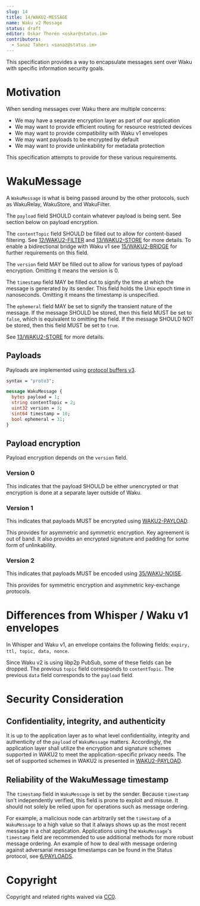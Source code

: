 ```yaml
---
slug: 14
title: 14/WAKU2-MESSAGE
name: Waku v2 Message
status: draft
editor: Oskar Thorén <oskar@status.im>
contributors:
  - Sanaz Taheri <sanaz@status.im>
---
```


This specification provides a way to encapsulate messages sent over Waku with specific information security goals.

# Motivation

When sending messages over Waku there are multiple concerns:
- We may have a separate encryption layer as part of our application
- We may want to provide efficient routing for resource restricted devices
- We may want to provide compatibility with Waku v1 envelopes
- We may want payloads to be encrypted by default
- We may want to provide unlinkability for metadata protection

This specification attempts to provide for these various requirements.

# WakuMessage

A `WakuMessage` is what is being passed around by the other protocols, such as WakuRelay, WakuStore, and WakuFilter.

The `payload` field SHOULD contain whatever payload is being sent. See section below on payload encryption.

The `contentTopic` field SHOULD be filled out to allow for content-based filtering.
See [12/WAKU2-FILTER](/spec/12) and [13/WAKU2-STORE](/spec/13) for more details.
To enable a bidirectional bridge with Waku v1 see [15/WAKU2-BRIDGE](/spec/15) for further requirements on this field.

The `version` field MAY be filled out to allow for various types of payload encryption.
Omitting it means the version is 0.

The `timestamp` field MAY be filled out to signify the time at which the message is generated by its sender. 
This field holds the Unix epoch time in nanoseconds. 
Omitting it means the timestamp is unspecified.

The `ephemeral` field MAY be set to signify the transient nature of the message.
If the message SHOULD be stored, then this field MUST be set to `false`, which is equivalent to omitting the field.
If the message SHOULD NOT be stored, then this field MUST be set to `true`.

See [13/WAKU2-STORE](/spec/13) for more details.

## Payloads

Payloads are implemented using [protocol buffers v3](https://developers.google.com/protocol-buffers/).

```protobuf
syntax = "proto3";

message WakuMessage {
  bytes payload = 1;
  string contentTopic = 2;
  uint32 version = 3;
  sint64 timestamp = 10;
  bool ephemeral = 31;
}
```

## Payload encryption

Payload encryption depends on the `version` field.

### Version 0

This indicates that the payload SHOULD be either unencrypted or that encryption is done at a separate layer outside of Waku.

### Version 1

This indicates that payloads MUST be encrypted using [WAKU2-PAYLOAD](/spec/26).

This provides for asymmetric and symmetric encryption.
Key agreement is out of band.
It also provides an encrypted signature and padding for some form of unlinkability.

### Version 2

This indicates that payloads MUST be encoded using [35/WAKU-NOISE](/spec/35).

This provides for symmetric encryption and
asymmetric key-exchange protocols.

# Differences from Whisper / Waku v1 envelopes

In Whisper and Waku v1, an envelope contains the following fields: `expiry, ttl, topic, data, nonce`.

Since Waku v2 is using libp2p PubSub, some of these fields can be dropped.
The previous `topic` field corresponds to `contentTopic`.
The previous `data` field corresponds to the `payload` field.

# Security Consideration

## Confidentiality, integrity, and authenticity 
It is up to the application layer as to what level confidentiality, integrity and authenticity of the `payload` of `WakuMessage` matters. 
Accordingly, the application layer shall utilize the encryption and signature schemes supported in WAKU2 to meet the application-specific privacy needs.
The set of supported schemes in WAKU2 is presented in [WAKU2-PAYLOAD](/spec/26).

## Reliability of the WakuMessage timestamp

The `timestamp` field in `WakuMessage` is set by the sender.
Because `timestamp` isn't independently verified, this field is prone to exploit and misuse.
It should not solely be relied upon for operations such as message ordering.

For example, a malicious node can arbitrarily set the  `timestamp` of a `WakuMessage` to a high value so that it always shows up as the most recent message in a chat application.
Applications using the `WakuMessage`'s `timestamp` field are recommended to use additional methods for more robust message ordering.
An example of how to deal with message ordering against adversarial message timestamps can be found in the Status protocol, see [6/PAYLOADS](https://specs.status.im/spec/6#clock-vs-timestamp-and-message-ordering).

# Copyright

Copyright and related rights waived via [CC0](https://creativecommons.org/publicdomain/zero/1.0/).
